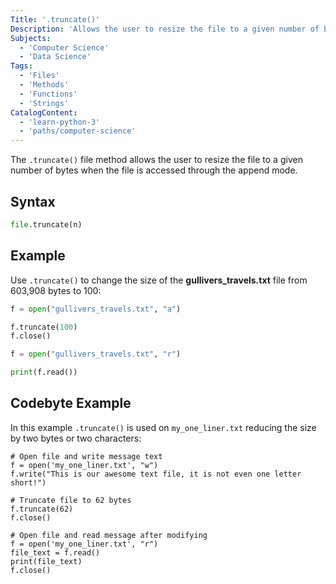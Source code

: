 ```yaml
---
Title: '.truncate()'
Description: 'Allows the user to resize the file to a given number of bytes when the file is accessed through the append mode.'
Subjects:
  - 'Computer Science'
  - 'Data Science'
Tags:
  - 'Files'
  - 'Methods'
  - 'Functions'
  - 'Strings'
CatalogContent:
  - 'learn-python-3'
  - 'paths/computer-science'
---
```


The `.truncate()` file method allows the user to resize the file to a given number of bytes when the file is accessed through the append mode.

## Syntax

```py
file.truncate(n)
```

## Example

Use `.truncate()` to change the size of the **gullivers_travels.txt** file from 603,908 bytes to 100:

```python
f = open("gullivers_travels.txt", "a")

f.truncate(100)
f.close()

f = open("gullivers_travels.txt", "r")

print(f.read())
```

## Codebyte Example

In this example `.truncate()` is used on `my_one_liner.txt` reducing the size by two bytes or two characters:

```codebyte/python
# Open file and write message text
f = open('my_one_liner.txt', "w")
f.write("This is our awesome text file, it is not even one letter short!")

# Truncate file to 62 bytes
f.truncate(62)
f.close()

# Open file and read message after modifying
f = open('my_one_liner.txt', "r")
file_text = f.read()
print(file_text)
f.close()
```
